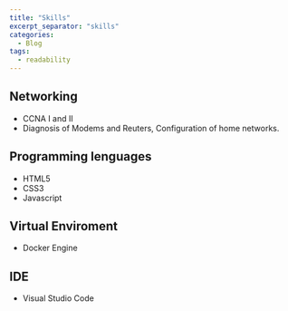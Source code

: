 ```yaml
---
title: "Skills"
excerpt_separator: "skills"
categories:
  - Blog
tags:
  - readability
---
```


## Networking

- CCNA I and II
- Diagnosis of Modems and Reuters, Configuration of home networks.

## Programming lenguages

- HTML5
- CSS3
- Javascript

## Virtual Enviroment

- Docker Engine

## IDE

- Visual Studio Code
